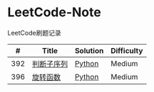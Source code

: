 # LeetCode-Note
LeetCode刷题记录

| #   | Title                                                          | Solution                              | Difficulty |
|-----|----------------------------------------------------------------|---------------------------------------|------------|
| 392 | [判断子序列](https://leetcode-cn.com/problems/is-subsequence/) | [Python](docs/Solutions/392-is-subsequence.md) | Medium     |
| 396 | [旋转函数](https://leetcode-cn.com/problems/rotate-function/)  | [Python](docs/Solutions/396.旋转函数.md)   | Medium     |
